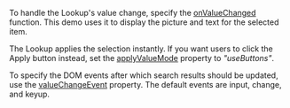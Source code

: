 To handle the Lookup's value change, specify the [onValueChanged](/Documentation/ApiReference/UI_Components/dxLookup/Configuration/#onValueChanged) function. This demo uses it to display the picture and text for the selected item.


The Lookup applies the selection instantly. If you want users to click the Apply button instead, set the [applyValueMode](/Documentation/ApiReference/UI_Components/dxLookup/Configuration/#applyValueMode) property to *"useButtons"*.

To specify the DOM events after which search results should be updated, use the 
[valueChangeEvent](/Documentation/ApiReference/UI_Components/dxLookup/Configuration/#valueChangeEvent) property. The default events are input, change, and keyup.